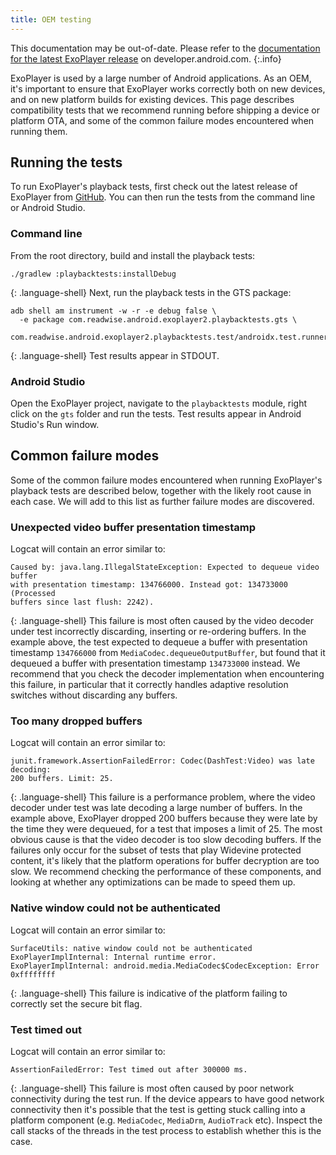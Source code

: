 ```yaml
---
title: OEM testing
---
```


This documentation may be out-of-date. Please refer to the
[documentation for the latest ExoPlayer release][] on developer.android.com.
{:.info}

ExoPlayer is used by a large number of Android applications. As an OEM, it's
important to ensure that ExoPlayer works correctly both on new devices, and on
new platform builds for existing devices. This page describes compatibility
tests that we recommend running before shipping a device or platform OTA, and
some of the common failure modes encountered when running them.

## Running the tests ##

To run ExoPlayer's playback tests, first check out the latest release of
ExoPlayer from [GitHub][]. You can then run the tests from the command line or
Android Studio.

### Command line ###

From the root directory, build and install the playback tests:
~~~
./gradlew :playbacktests:installDebug
~~~
{: .language-shell}
Next, run the playback tests in the GTS package:
~~~
adb shell am instrument -w -r -e debug false \
  -e package com.readwise.android.exoplayer2.playbacktests.gts \
  com.readwise.android.exoplayer2.playbacktests.test/androidx.test.runner.AndroidJUnitRunner
~~~
{: .language-shell}
Test results appear in STDOUT.

### Android Studio ###

Open the ExoPlayer project, navigate to the `playbacktests` module, right click
on the `gts` folder and run the tests. Test results appear in Android Studio's
Run window.

## Common failure modes ##

Some of the common failure modes encountered when running ExoPlayer's playback
tests are described below, together with the likely root cause in each case. We
will add to this list as further failure modes are discovered.

### Unexpected video buffer presentation timestamp ###

Logcat will contain an error similar to:
~~~
Caused by: java.lang.IllegalStateException: Expected to dequeue video buffer
with presentation timestamp: 134766000. Instead got: 134733000 (Processed
buffers since last flush: 2242).
~~~
{: .language-shell}
This failure is most often caused by the video decoder under test incorrectly
discarding, inserting or re-ordering buffers. In the example above, the test
expected to dequeue a buffer with presentation timestamp `134766000` from
`MediaCodec.dequeueOutputBuffer`, but found that it dequeued a buffer with
presentation timestamp `134733000` instead. We recommend that you check the
decoder implementation when encountering this failure, in particular that it
correctly handles adaptive resolution switches without discarding any buffers.

### Too many dropped buffers ###

Logcat will contain an error similar to:
~~~
junit.framework.AssertionFailedError: Codec(DashTest:Video) was late decoding:
200 buffers. Limit: 25.
~~~
{: .language-shell}
This failure is a performance problem, where the video decoder under test was
late decoding a large number of buffers. In the example above, ExoPlayer dropped
200 buffers because they were late by the time they were dequeued, for a test
that imposes a limit of 25. The most obvious cause is that the video decoder
is too slow decoding buffers. If the failures only occur for the subset of tests
that play Widevine protected content, it's likely that the platform operations
for buffer decryption are too slow. We recommend checking the performance of
these components, and looking at whether any optimizations can be made to speed
them up.

### Native window could not be authenticated ###

Logcat will contain an error similar to:
~~~
SurfaceUtils: native window could not be authenticated
ExoPlayerImplInternal: Internal runtime error.
ExoPlayerImplInternal: android.media.MediaCodec$CodecException: Error 0xffffffff
~~~
{: .language-shell}
This failure is indicative of the platform failing to correctly set the secure
bit flag.

### Test timed out ###

Logcat will contain an error similar to:
~~~
AssertionFailedError: Test timed out after 300000 ms.
~~~
{: .language-shell}
This failure is most often caused by poor network connectivity during the test
run. If the device appears to have good network connectivity then it's possible
that the test is getting stuck calling into a platform component (e.g.
`MediaCodec`, `MediaDrm`, `AudioTrack` etc). Inspect the call stacks of the
threads in the test process to establish whether this is the case.

[documentation for the latest ExoPlayer release]: https://developer.android.com/guide/topics/media/exoplayer/oems
[GitHub]: https://github.com/google/ExoPlayer

